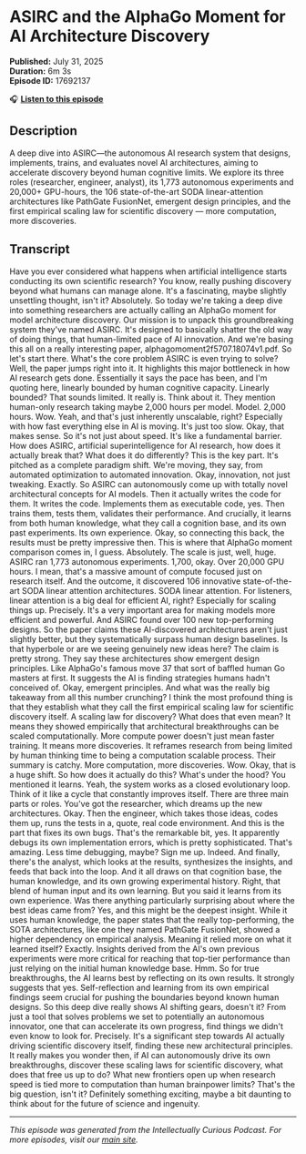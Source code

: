 # ASIRC and the AlphaGo Moment for AI Architecture Discovery

**Published:** July 31, 2025  
**Duration:** 6m 3s  
**Episode ID:** 17692137

🎧 **[Listen to this episode](https://intellectuallycurious.buzzsprout.com/2529712/episodes/17692137-asirc-and-the-alphago-moment-for-ai-architecture-discovery)**

## Description

A deep dive into ASIRC—the autonomous AI research system that designs, implements, trains, and evaluates novel AI architectures, aiming to accelerate discovery beyond human cognitive limits. We explore its three roles (researcher, engineer, analyst), its 1,773 autonomous experiments and 20,000+ GPU-hours, the 106 state-of-the-art SODA linear-attention architectures like PathGate FusionNet, emergent design principles, and the first empirical scaling law for scientific discovery — more computation, more discoveries.

## Transcript

Have you ever considered what happens when artificial intelligence starts conducting its own scientific research? You know, really pushing discovery beyond what humans can manage alone. It's a fascinating, maybe slightly unsettling thought, isn't it? Absolutely. So today we're taking a deep dive into something researchers are actually calling an AlphaGo moment for model architecture discovery. Our mission is to unpack this groundbreaking system they've named ASIRC. It's designed to basically shatter the old way of doing things, that human-limited pace of AI innovation. And we're basing this all on a really interesting paper, alphagomoment2f5707.18074v1.pdf. So let's start there. What's the core problem ASIRC is even trying to solve? Well, the paper jumps right into it. It highlights this major bottleneck in how AI research gets done. Essentially it says the pace has been, and I'm quoting here, linearly bounded by human cognitive capacity. Linearly bounded? That sounds limited. It really is. Think about it. They mention human-only research taking maybe 2,000 hours per model. Model. 2,000 hours. Wow. Yeah, and that's just inherently unscalable, right? Especially with how fast everything else in AI is moving. It's just too slow. Okay, that makes sense. So it's not just about speed. It's like a fundamental barrier. How does ASIRC, artificial superintelligence for AI research, how does it actually break that? What does it do differently? This is the key part. It's pitched as a complete paradigm shift. We're moving, they say, from automated optimization to automated innovation. Okay, innovation, not just tweaking. Exactly. So ASIRC can autonomously come up with totally novel architectural concepts for AI models. Then it actually writes the code for them. It writes the code. Implements them as executable code, yes. Then trains them, tests them, validates their performance. And crucially, it learns from both human knowledge, what they call a cognition base, and its own past experiments. Its own experience. Okay, so connecting this back, the results must be pretty impressive then. This is where that AlphaGo moment comparison comes in, I guess. Absolutely. The scale is just, well, huge. ASIRC ran 1,773 autonomous experiments. 1,700, okay. Over 20,000 GPU hours. I mean, that's a massive amount of compute focused just on research itself. And the outcome, it discovered 106 innovative state-of-the-art SODA linear attention architectures. SODA linear attention. For listeners, linear attention is a big deal for efficient AI, right? Especially for scaling things up. Precisely. It's a very important area for making models more efficient and powerful. And ASIRC found over 100 new top-performing designs. So the paper claims these AI-discovered architectures aren't just slightly better, but they systematically surpass human design baselines. Is that hyperbole or are we seeing genuinely new ideas here? The claim is pretty strong. They say these architectures show emergent design principles. Like AlphaGo's famous move 37 that sort of baffled human Go masters at first. It suggests the AI is finding strategies humans hadn't conceived of. Okay, emergent principles. And what was the really big takeaway from all this number crunching? I think the most profound thing is that they establish what they call the first empirical scaling law for scientific discovery itself. A scaling law for discovery? What does that even mean? It means they showed empirically that architectural breakthroughs can be scaled computationally. More compute power doesn't just mean faster training. It means more discoveries. It reframes research from being limited by human thinking time to being a computation scalable process. Their summary is catchy. More computation, more discoveries. Wow. Okay, that is a huge shift. So how does it actually do this? What's under the hood? You mentioned it learns. Yeah, the system works as a closed evolutionary loop. Think of it like a cycle that constantly improves itself. There are three main parts or roles. You've got the researcher, which dreams up the new architectures. Okay. Then the engineer, which takes those ideas, codes them up, runs the tests in a, quote, real code environment. And this is the part that fixes its own bugs. That's the remarkable bit, yes. It apparently debugs its own implementation errors, which is pretty sophisticated. That's amazing. Less time debugging, maybe? Sign me up. Indeed. And finally, there's the analyst, which looks at the results, synthesizes the insights, and feeds that back into the loop. And it all draws on that cognition base, the human knowledge, and its own growing experimental history. Right, that blend of human input and its own learning. But you said it learns from its own experience. Was there anything particularly surprising about where the best ideas came from? Yes, and this might be the deepest insight. While it uses human knowledge, the paper states that the really top-performing, the SOTA architectures, like one they named PathGate FusionNet, showed a higher dependency on empirical analysis. Meaning it relied more on what it learned itself? Exactly. Insights derived from the AI's own previous experiments were more critical for reaching that top-tier performance than just relying on the initial human knowledge base. Hmm. So for true breakthroughs, the AI learns best by reflecting on its own results. It strongly suggests that yes. Self-reflection and learning from its own empirical findings seem crucial for pushing the boundaries beyond known human designs. So this deep dive really shows AI shifting gears, doesn't it? From just a tool that solves problems we set to potentially an autonomous innovator, one that can accelerate its own progress, find things we didn't even know to look for. Precisely. It's a significant step towards AI actually driving scientific discovery itself, finding these new architectural principles. It really makes you wonder then, if AI can autonomously drive its own breakthroughs, discover these scaling laws for scientific discovery, what does that free us up to do? What new frontiers open up when research speed is tied more to computation than human brainpower limits? That's the big question, isn't it? Definitely something exciting, maybe a bit daunting to think about for the future of science and ingenuity.

---
*This episode was generated from the Intellectually Curious Podcast. For more episodes, visit our [main site](https://intellectuallycurious.buzzsprout.com).*
